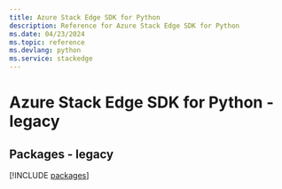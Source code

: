 ```yaml
---
title: Azure Stack Edge SDK for Python
description: Reference for Azure Stack Edge SDK for Python
ms.date: 04/23/2024
ms.topic: reference
ms.devlang: python
ms.service: stackedge
---
```

# Azure Stack Edge SDK for Python - legacy
## Packages - legacy
[!INCLUDE [packages](stack-edge-index.md)]